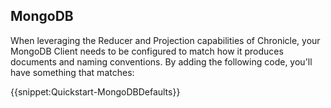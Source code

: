 ## MongoDB

When leveraging the Reducer and Projection capabilities of Chronicle, your MongoDB Client needs to be configured
to match how it produces documents and naming conventions. By adding the following code, you'll have something that
matches:

{{snippet:Quickstart-MongoDBDefaults}}
